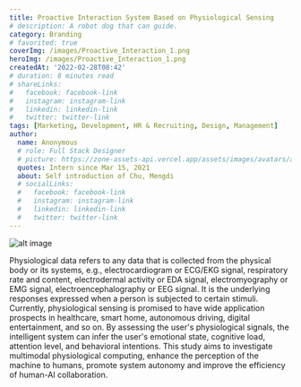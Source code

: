 ```yaml
---
title: Proactive Interaction System Based on Physiological Sensing
# description: A robot dog that can guide.
category: Branding
# favorited: true
coverImg: /images/Proactive_Interaction_1.png
heroImg: /images/Proactive_Interaction_1.png
createdAt: '2022-02-28T08:42'
# duration: 8 minutes read
# shareLinks:
#   facebook: facebook-link
#   instagram: instagram-link
#   linkedin: linkedin-link
#   twitter: twitter-link
tags: [Marketing, Development, HR & Recruiting, Design, Management]
author:
  name: Anonymous
  # role: Full Stack Designer
  # picture: https://zone-assets-api.vercel.app/assets/images/avatars/avatar_2.jpg
  quotes: Intern since Mar 15, 2021
  about: Self introduction of Chu, Mengdi
  # socialLinks:
  #   facebook: facebook-link
  #   instagram: instagram-link
  #   linkedin: linkedin-link
  #   twitter: twitter-link
---
```


![alt image](/images/Proactive_Interaction_1.png)

Physiological data refers to any data that is collected from the physical body or its systems, e.g., electrocardiogram or ECG/EKG signal, respiratory rate and content, electrodermal activity or EDA signal, electromyography or EMG signal, electroencephalography or EEG signal. It is the underlying responses expressed when a person is subjected to certain stimuli. Currently, physiological sensing is promised to have wide application prospects in healthcare, smart home, autonomous driving, digital entertainment, and so on. By assessing the user's physiological signals, the intelligent system can infer the user's emotional state, cognitive load, attention level, and behavioral intentions. This study aims to investigate multimodal physiological computing, enhance the perception of the machine to humans, promote system autonomy and improve the efficiency of human-AI collaboration.

